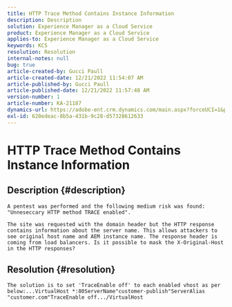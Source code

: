 ```yaml
---
title: HTTP Trace Method Contains Instance Information
description: Description
solution: Experience Manager as a Cloud Service
product: Experience Manager as a Cloud Service
applies-to: Experience Manager as a Cloud Service
keywords: KCS
resolution: Resolution
internal-notes: null
bug: true
article-created-by: Gucci Paull
article-created-date: 12/21/2022 11:54:07 AM
article-published-by: Gucci Paull
article-published-date: 12/21/2022 11:57:48 AM
version-number: 1
article-number: KA-21187
dynamics-url: https://adobe-ent.crm.dynamics.com/main.aspx?forceUCI=1&pagetype=entityrecord&etn=knowledgearticle&id=7ddcbc24-2681-ed11-81ac-6045bd006704
exl-id: 620edeac-8b5a-431b-9c28-d57328612633
---
```

# HTTP Trace Method Contains Instance Information

## Description {#description}





```
A pentest was performed and the following medium risk was found: "Unneseccary HTTP method TRACE enabled".

The site was requested with the domain header but the HTTP response contains information about the server name. This allows attackers to see original host name and AEM instance name. The response header is coming from load balancers. Is it possible to mask the X-Original-Host in the HTTP responses?
```



## Resolution {#resolution}





```
The solution is to set 'TraceEnable off' to each enabled vhost as per below:...VirtualHost *:80ServerName"customer-publish"ServerAlias "customer.com"TraceEnable off.../VirtualHost
```
